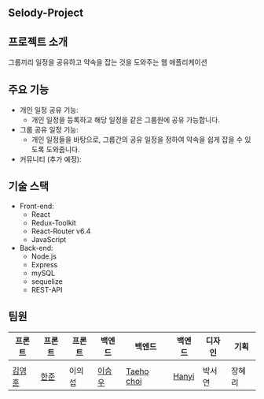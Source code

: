 ## Selody-Project

## 프로젝트 소개

그룹끼리 일정을 공유하고 약속을 잡는 것을 도와주는 웹 애플리케이션

## 주요 기능

- 개인 일정 공유 기능:
    - 개인 일정을 등록하고 해당 일정을 같은 그룹원에 공유 가능합니다.
- 그룹 공유 일정 기능:
    - 개인 일정들을 바탕으로, 그룹간의 공유 일정을 정하여 약속을 쉽게 잡을 수 있도록 도와줍니다.
- 커뮤니티 (추가 예정):

## 기술 스택

- Front-end:
  - React
  - Redux-Toolkit
  - React-Router v6.4
  - JavaScript
- Back-end:
  - Node.js
  - Express
  - mySQL
  - sequelize
  - REST-API


## 팀원
| 프론트 | 프론트 | 프론트 | 백엔드 | 백엔드 | 백엔드 | 디자인 | 기획 |
| --- | --- | --- | --- | --- | --- | --- | --- |
|  |  |  |  |  |  |  |  |
| [김영훈](https://github.com/joseph0926) | [한준](https://github.com/97970z) | 이의섭 | [이승우](https://github.com/GGANCC1) | [Taeho choi](https://github.com/Taehoya) | [Hanyi](https://github.com/hanyiseo2) | 박서연 | 장혜리 |


